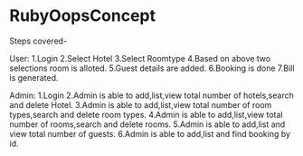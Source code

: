# RubyOopsConcept
Steps covered-

User:
1.Login
2.Select Hotel
3.Select Roomtype
4.Based on above two selections room is alloted.
5.Guest details are added.
6.Booking is done 
7.Bill is generated.

Admin:
1.Login
2.Admin is able to add,list,view total number of hotels,search and delete Hotel.
3.Admin is able to add,list,view total number of room types,search and delete room types.
4.Admin is able to add,list,view total number of rooms,search and delete rooms.
5.Admin is able to add,list and view total number of guests.
6.Admin is able to add,list and find booking by id.
